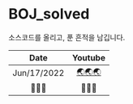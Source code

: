 # BOJ_solved
소스코드를 올리고, 푼 흔적을 남깁니다. <br>

| Date | Youtube |
|         :----:         | :----: |
|   Jun/17/2022    | [🌏🌏🌏](https://youtu.be/qN1Hzh1sV8s) |
|        🚧🚧🚧        |   🚧🚧🚧   |